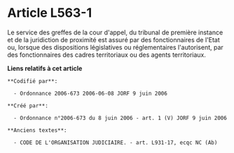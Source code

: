 # Article L563-1

Le service des greffes de la cour d'appel, du tribunal de première instance et de la juridiction de proximité est assuré par
des fonctionnaires de l'Etat ou, lorsque des dispositions législatives ou réglementaires l'autorisent, par des fonctionnaires
des cadres territoriaux ou des agents territoriaux.

**Liens relatifs à cet article**

	**Codifié par**:

	  - Ordonnance 2006-673 2006-06-08 JORF 9 juin 2006

	**Créé par**:

	  - Ordonnance n°2006-673 du 8 juin 2006 - art. 1 (V) JORF 9 juin 2006

	**Anciens textes**:

	  - CODE DE L'ORGANISATION JUDICIAIRE. - art. L931-17, ecqc NC (Ab)
